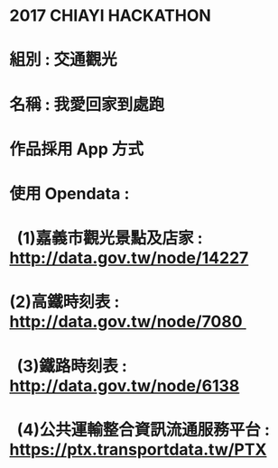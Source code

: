 # 2017 CHIAYI HACKATHON
# 組別 : 交通觀光
# 名稱 : 我愛回家到處跑
# 作品採用 App 方式
# 使用 Opendata :
#   (1)嘉義市觀光景點及店家 : http://data.gov.tw/node/14227
#   (2)高鐵時刻表 : http://data.gov.tw/node/7080 
#   (3)鐵路時刻表 : http://data.gov.tw/node/6138
#   (4)公共運輸整合資訊流通服務平台 : https://ptx.transportdata.tw/PTX
